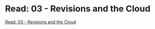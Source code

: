 # Read: 03 - Revisions and the Cloud

[Read: 03 - Revisions and the Cloud](Read-03-Revisions-and-the-Cloud.md)
